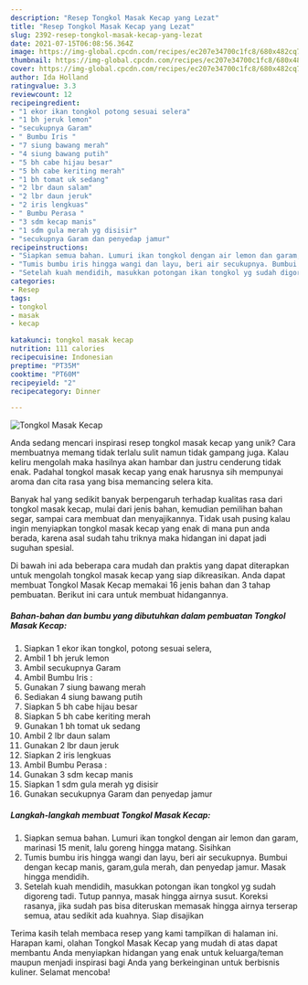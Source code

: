 ```yaml
---
description: "Resep Tongkol Masak Kecap yang Lezat"
title: "Resep Tongkol Masak Kecap yang Lezat"
slug: 2392-resep-tongkol-masak-kecap-yang-lezat
date: 2021-07-15T06:08:56.364Z
image: https://img-global.cpcdn.com/recipes/ec207e34700c1fc8/680x482cq70/tongkol-masak-kecap-foto-resep-utama.jpg
thumbnail: https://img-global.cpcdn.com/recipes/ec207e34700c1fc8/680x482cq70/tongkol-masak-kecap-foto-resep-utama.jpg
cover: https://img-global.cpcdn.com/recipes/ec207e34700c1fc8/680x482cq70/tongkol-masak-kecap-foto-resep-utama.jpg
author: Ida Holland
ratingvalue: 3.3
reviewcount: 12
recipeingredient:
- "1 ekor ikan tongkol potong sesuai selera"
- "1 bh jeruk lemon"
- "secukupnya Garam"
- " Bumbu Iris "
- "7 siung bawang merah"
- "4 siung bawang putih"
- "5 bh cabe hijau besar"
- "5 bh cabe keriting merah"
- "1 bh tomat uk sedang"
- "2 lbr daun salam"
- "2 lbr daun jeruk"
- "2 iris lengkuas"
- " Bumbu Perasa "
- "3 sdm kecap manis"
- "1 sdm gula merah yg disisir"
- "secukupnya Garam dan penyedap jamur"
recipeinstructions:
- "Siapkan semua bahan. Lumuri ikan tongkol dengan air lemon dan garam, marinasi 15 menit, lalu goreng hingga matang. Sisihkan"
- "Tumis bumbu iris hingga wangi dan layu, beri air secukupnya. Bumbui dengan kecap manis, garam,gula merah, dan penyedap jamur. Masak hingga mendidih."
- "Setelah kuah mendidih, masukkan potongan ikan tongkol yg sudah digoreng tadi. Tutup pannya, masak hingga airnya susut. Koreksi rasanya, jika sudah pas bisa diteruskan memasak hingga airnya terserap semua, atau sedikit ada kuahnya. Siap disajikan"
categories:
- Resep
tags:
- tongkol
- masak
- kecap

katakunci: tongkol masak kecap 
nutrition: 111 calories
recipecuisine: Indonesian
preptime: "PT35M"
cooktime: "PT60M"
recipeyield: "2"
recipecategory: Dinner

---
```



![Tongkol Masak Kecap](https://img-global.cpcdn.com/recipes/ec207e34700c1fc8/680x482cq70/tongkol-masak-kecap-foto-resep-utama.jpg)

Anda sedang mencari inspirasi resep tongkol masak kecap yang unik? Cara membuatnya memang tidak terlalu sulit namun tidak gampang juga. Kalau keliru mengolah maka hasilnya akan hambar dan justru cenderung tidak enak. Padahal tongkol masak kecap yang enak harusnya sih mempunyai aroma dan cita rasa yang bisa memancing selera kita.

Banyak hal yang sedikit banyak berpengaruh terhadap kualitas rasa dari tongkol masak kecap, mulai dari jenis bahan, kemudian pemilihan bahan segar, sampai cara membuat dan menyajikannya. Tidak usah pusing kalau ingin menyiapkan tongkol masak kecap yang enak di mana pun anda berada, karena asal sudah tahu triknya maka hidangan ini dapat jadi suguhan spesial.




Di bawah ini ada beberapa cara mudah dan praktis yang dapat diterapkan untuk mengolah tongkol masak kecap yang siap dikreasikan. Anda dapat membuat Tongkol Masak Kecap memakai 16 jenis bahan dan 3 tahap pembuatan. Berikut ini cara untuk membuat hidangannya.

<!--inarticleads1-->

##### Bahan-bahan dan bumbu yang dibutuhkan dalam pembuatan Tongkol Masak Kecap:

1. Siapkan 1 ekor ikan tongkol, potong sesuai selera,
1. Ambil 1 bh jeruk lemon
1. Ambil secukupnya Garam
1. Ambil  Bumbu Iris :
1. Gunakan 7 siung bawang merah
1. Sediakan 4 siung bawang putih
1. Siapkan 5 bh cabe hijau besar
1. Siapkan 5 bh cabe keriting merah
1. Gunakan 1 bh tomat uk sedang
1. Ambil 2 lbr daun salam
1. Gunakan 2 lbr daun jeruk
1. Siapkan 2 iris lengkuas
1. Ambil  Bumbu Perasa :
1. Gunakan 3 sdm kecap manis
1. Siapkan 1 sdm gula merah yg disisir
1. Gunakan secukupnya Garam dan penyedap jamur




<!--inarticleads2-->

##### Langkah-langkah membuat Tongkol Masak Kecap:

1. Siapkan semua bahan. Lumuri ikan tongkol dengan air lemon dan garam, marinasi 15 menit, lalu goreng hingga matang. Sisihkan
1. Tumis bumbu iris hingga wangi dan layu, beri air secukupnya. Bumbui dengan kecap manis, garam,gula merah, dan penyedap jamur. Masak hingga mendidih.
1. Setelah kuah mendidih, masukkan potongan ikan tongkol yg sudah digoreng tadi. Tutup pannya, masak hingga airnya susut. Koreksi rasanya, jika sudah pas bisa diteruskan memasak hingga airnya terserap semua, atau sedikit ada kuahnya. Siap disajikan




Terima kasih telah membaca resep yang kami tampilkan di halaman ini. Harapan kami, olahan Tongkol Masak Kecap yang mudah di atas dapat membantu Anda menyiapkan hidangan yang enak untuk keluarga/teman maupun menjadi inspirasi bagi Anda yang berkeinginan untuk berbisnis kuliner. Selamat mencoba!
